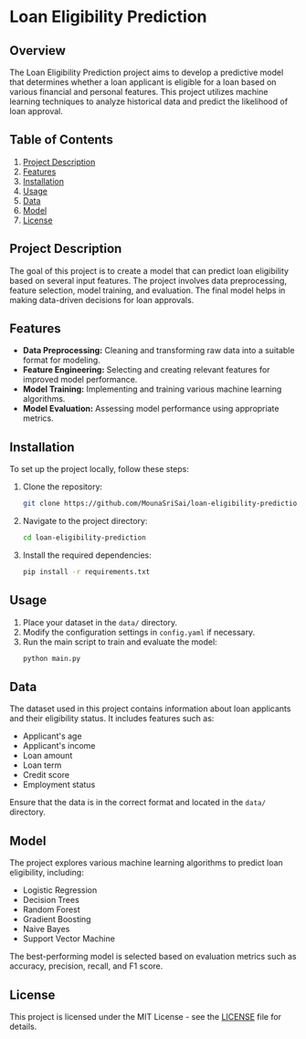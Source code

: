 # Loan Eligibility Prediction

## Overview

The Loan Eligibility Prediction project aims to develop a predictive model that determines whether a loan applicant is eligible for a loan based on various financial and personal features. This project utilizes machine learning techniques to analyze historical data and predict the likelihood of loan approval.

## Table of Contents

1. [Project Description](#project-description)
2. [Features](#features)
3. [Installation](#installation)
4. [Usage](#usage)
5. [Data](#data)
6. [Model](#model)
7. [License](#license)

## Project Description

The goal of this project is to create a model that can predict loan eligibility based on several input features. The project involves data preprocessing, feature selection, model training, and evaluation. The final model helps in making data-driven decisions for loan approvals.

## Features

- **Data Preprocessing:** Cleaning and transforming raw data into a suitable format for modeling.
- **Feature Engineering:** Selecting and creating relevant features for improved model performance.
- **Model Training:** Implementing and training various machine learning algorithms.
- **Model Evaluation:** Assessing model performance using appropriate metrics.

## Installation

To set up the project locally, follow these steps:

1. Clone the repository:
    ```bash
    git clone https://github.com/MounaSriSai/loan-eligibility-prediction.git
    ```

2. Navigate to the project directory:
    ```bash
    cd loan-eligibility-prediction
    ```

3. Install the required dependencies:
    ```bash
    pip install -r requirements.txt
    ```

## Usage

1. Place your dataset in the `data/` directory.
2. Modify the configuration settings in `config.yaml` if necessary.
3. Run the main script to train and evaluate the model:
    ```bash
    python main.py
    ```

## Data

The dataset used in this project contains information about loan applicants and their eligibility status. It includes features such as:

- Applicant's age
- Applicant's income
- Loan amount
- Loan term
- Credit score
- Employment status

Ensure that the data is in the correct format and located in the `data/` directory.

## Model

The project explores various machine learning algorithms to predict loan eligibility, including:

- Logistic Regression
- Decision Trees
- Random Forest
- Gradient Boosting
- Naive Bayes
- Support Vector Machine


The best-performing model is selected based on evaluation metrics such as accuracy, precision, recall, and F1 score.


## License

This project is licensed under the MIT License - see the [LICENSE](LICENSE) file for details.
